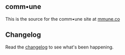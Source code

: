 ## comm&bull;une

This is the source for the comm&bull;une site at [mmune.co](http://mmune.co)

## Changelog

Read the [changelog](CHANGELOG.md) to see what's been happening.
